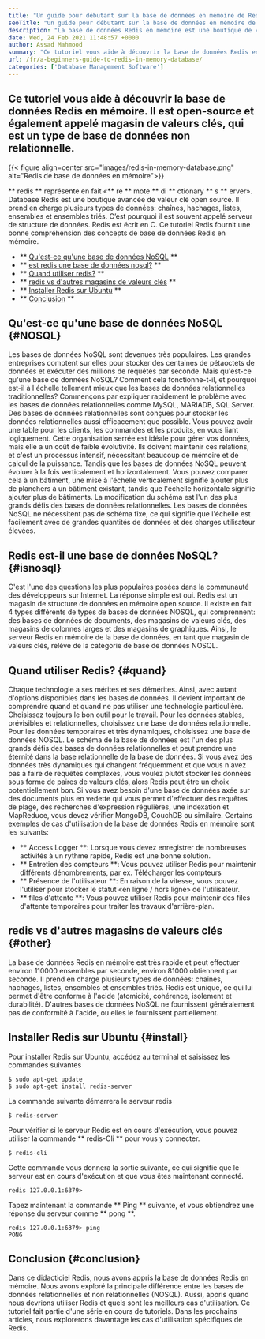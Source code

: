 ```yaml
---
title: "Un guide pour débutant sur la base de données en mémoire de Redis" 
seoTitle: "Un guide pour débutant sur la base de données en mémoire de Redis" 
description: "La base de données Redis en mémoire est une boutique de valeurs clés open source. Il s'appelle également une base de données NoSQL. Ce tutoriel Redis vous guide sur les concepts de base de Redis." 
date: Wed, 24 Feb 2021 11:48:57 +0000
author: Assad Mahmood
summary: "Ce tutoriel vous aide à découvrir la base de données Redis en mémoire. Il est open-source et également appelé magasin de valeurs clés, qui est un type de base de données non relationnelle." 
url: /fr/a-beginners-guide-to-redis-in-memory-database/
categories: ['Database Management Software']
---
```


## Ce tutoriel vous aide à découvrir la base de données Redis en mémoire. Il est open-source et également appelé magasin de valeurs clés, qui est un type de base de données non relationnelle.

{{< figure align=center src="images/redis-in-memory-database.png" alt="Redis de base de données en mémoire">}}

** redis ** représente en fait «** re ** mote ** di ** ctionary ** s ** erver». Database Redis est une boutique avancée de valeur clé open source. Il prend en charge plusieurs types de données: chaînes, hachages, listes, ensembles et ensembles triés. C’est pourquoi il est souvent appelé serveur de structure de données. Redis est écrit en C. Ce tutoriel Redis fournit une bonne compréhension des concepts de base de données Redis en mémoire.
  * ** [Qu'est-ce qu'une base de données NoSQL][1] **
  * ** [est redis une base de données nosql?][2] **
  * ** [Quand utiliser redis?][3] **
  * ** [redis vs d'autres magasins de valeurs clés][4] **
  * ** [Installer Redis sur Ubuntu][5] **
  * ** [Conclusion][6] **

## Qu'est-ce qu'une base de données NoSQL {#NOSQL}
Les bases de données NoSQL sont devenues très populaires. Les grandes entreprises comptent sur elles pour stocker des centaines de pétaoctets de données et exécuter des millions de requêtes par seconde. Mais qu'est-ce qu'une base de données NoSQL? Comment cela fonctionne-t-il, et pourquoi est-il à l'échelle tellement mieux que les bases de données relationnelles traditionnelles? Commençons par expliquer rapidement le problème avec les bases de données relationnelles comme MySQL, MARIADB, SQL Server.
Des bases de données relationnelles sont conçues pour stocker les données relationnelles aussi efficacement que possible. Vous pouvez avoir une table pour les clients, les commandes et les produits, en vous liant logiquement. Cette organisation serrée est idéale pour gérer vos données, mais elle a un coût de faible évolutivité. Ils doivent maintenir ces relations, et c'est un processus intensif, nécessitant beaucoup de mémoire et de calcul de la puissance.
Tandis que les bases de données NoSQL peuvent évoluer à la fois verticalement et horizontalement. Vous pouvez comparer cela à un bâtiment, une mise à l'échelle verticalement signifie ajouter plus de planchers à un bâtiment existant, tandis que l'échelle horizontale signifie ajouter plus de bâtiments. La modification du schéma est l'un des plus grands défis des bases de données relationnelles. Les bases de données NoSQL ne nécessitent pas de schéma fixe, ce qui signifie que l'échelle est facilement avec de grandes quantités de données et des charges utilisateur élevées.

## Redis est-il une base de données NoSQL? {#isnosql}
C'est l'une des questions les plus populaires posées dans la communauté des développeurs sur Internet. La réponse simple est oui. Redis est un magasin de structure de données en mémoire open source.
Il existe en fait 4 types différents de types de bases de données NOSQL, qui comprennent: des bases de données de documents, des magasins de valeurs clés, des magasins de colonnes larges et des magasins de graphiques. Ainsi, le serveur Redis en mémoire de la base de données, en tant que magasin de valeurs clés, relève de la catégorie de base de données NOSQL.

## Quand utiliser Redis? {#quand}
Chaque technologie a ses mérites et ses démérites. Ainsi, avec autant d'options disponibles dans les bases de données. Il devient important de comprendre quand et quand ne pas utiliser une technologie particulière. Choisissez toujours le bon outil pour le travail.
Pour les données stables, prévisibles et relationnelles, choisissez une base de données relationnelle. Pour les données temporaires et très dynamiques, choisissez une base de données NOSQL. Le schéma de la base de données est l'un des plus grands défis des bases de données relationnelles et peut prendre une éternité dans la base relationnelle de la base de données.
Si vous avez des données très dynamiques qui changent fréquemment et que vous n'avez pas à faire de requêtes complexes, vous voulez plutôt stocker les données sous forme de paires de valeurs clés, alors Redis peut être un choix potentiellement bon. Si vous avez besoin d'une base de données axée sur des documents plus en vedette qui vous permet d'effectuer des requêtes de plage, des recherches d'expression régulières, une indexation et MapReduce, vous devez vérifier MongoDB, CouchDB ou similaire.
Certains exemples de cas d'utilisation de la base de données Redis en mémoire sont les suivants:
  * ** Access Logger **: Lorsque vous devez enregistrer de nombreuses activités à un rythme rapide, Redis est une bonne solution.
  * ** Entretien des compteurs **: Vous pouvez utiliser Redis pour maintenir différents dénombrements, par ex. Télécharger les compteurs
  * ** Présence de l'utilisateur **: En raison de la vitesse, vous pouvez l'utiliser pour stocker le statut «en ligne / hors ligne» de l'utilisateur.
  * ** files d'attente **: Vous pouvez utiliser Redis pour maintenir des files d'attente temporaires pour traiter les travaux d'arrière-plan.

## redis vs d'autres magasins de valeurs clés {#other}
La base de données Redis en mémoire est très rapide et peut effectuer environ 110000 ensembles par seconde, environ 81000 obtiennent par seconde. Il prend en charge plusieurs types de données: chaînes, hachages, listes, ensembles et ensembles triés. Redis est unique, ce qui lui permet d'être conforme à l'acide (atomicité, cohérence, isolement et durabilité). D'autres bases de données NoSQL ne fournissent généralement pas de conformité à l'acide, ou elles le fournissent partiellement.

## Installer Redis sur Ubuntu {#install}
Pour installer Redis sur Ubuntu, accédez au terminal et saisissez les commandes suivantes
```
$ sudo apt-get update 
$ sudo apt-get install redis-server
```
La commande suivante démarrera le serveur redis
```
$ redis-server
```
Pour vérifier si le serveur Redis est en cours d'exécution, vous pouvez utiliser la commande ** redis-Cli ** pour vous y connecter.
```
$ redis-cli 
```
Cette commande vous donnera la sortie suivante, ce qui signifie que le serveur est en cours d'exécution et que vous êtes maintenant connecté.
```
redis 127.0.0.1:6379>
```
Tapez maintenant la commande ** Ping ** suivante, et vous obtiendrez une réponse du serveur comme ** pong **.
```
redis 127.0.0.1:6379> ping
PONG
```

## Conclusion {#conclusion}
Dans ce didacticiel Redis, nous avons appris la base de données Redis en mémoire. Nous avons exploré la principale différence entre les bases de données relationnelles et non relationnelles (NOSQL). Aussi, appris quand nous devrions utiliser Redis et quels sont les meilleurs cas d'utilisation. Ce tutoriel fait partie d'une série en cours de tutoriels. Dans les prochains articles, nous explorerons davantage les cas d'utilisation spécifiques de Redis.

  
[1]: #nosql
[2]: #isnosql
[3]: #when
[4]: #other
[5]: #install
[6]: #conclusion
